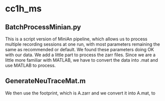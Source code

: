 # cc1h_ms

## BatchProcessMinian.py
This is a script version of MiniAn pipeline, which allows us to process multiple recording sessions at one run, with most parameters remaining the same as recommended or default. We found these parameters doing OK with our data.
We add a little part to process the zarr files. Since we are a little more familiar with MATLAB, we have to convert the data into .mat and use MATLAB to process.
## GenerateNeuTraceMat.m
We then use the footprint, which is A.zarr and we convert it into A.mat, to 
